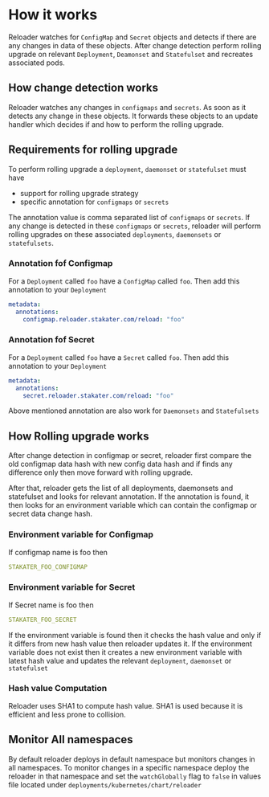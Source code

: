 # How it works

Reloader watches for `ConfigMap` and `Secret` objects and detects if there are any changes in data of these objects. After change detection perform rolling upgrade on relevant `Deployment`, `Deamonset` and `Statefulset` and recreates associated pods.

## How change detection works

Reloader watches any changes in `configmaps` and `secrets`. As soon as it detects any change in these objects. It forwards these objects to an update handler which decides if and how to perform the rolling upgrade.

## Requirements for rolling upgrade

To perform rolling upgrade a `deployment`, `daemonset` or `statefulset` must have 

- support for rolling upgrade strategy
- specific annotation for `configmaps` or `secrets`

The annotation value is comma separated list of `configmaps` or `secrets`. If any change is detected in these `configmaps` or `secrets`, reloader will perform rolling upgrades on these associated `deployments`, `daemonsets` or `statefulsets`.

### Annotation fof Configmap

For a `Deployment` called `foo` have a `ConfigMap` called `foo`. Then add this annotation to your `Deployment`

```yaml
metadata:
  annotations:
    configmap.reloader.stakater.com/reload: "foo"
```

### Annotation fof Secret

For a `Deployment` called `foo` have a `Secret` called `foo`. Then add this annotation to your `Deployment`

```yaml
metadata:
  annotations:
    secret.reloader.stakater.com/reload: "foo"
```

Above mentioned annotation are also work for `Daemonsets` and `Statefulsets`

## How Rolling upgrade works

After change detection in configmap or secret, reloader first compare the old configmap data hash with new config data hash and if finds any difference only then move forward with rolling upgrade.

After that, reloader gets the list of all deployments, daemonsets and statefulset and looks for relevant annotation. If the annotation is found, it then looks for an environment variable which can contain the configmap or secret data change hash.

### Environment variable for Configmap

If configmap name is foo then

```yaml
STAKATER_FOO_CONFIGMAP
```

### Environment variable for Secret

If Secret name is foo then

```yaml
STAKATER_FOO_SECRET
```

If the environment variable is found then it checks the hash value and only if it differs from new hash value then reloader updates it. If the environment variable does not exist then it creates a new environment variable with latest hash value and updates the relevant `deployment`, `daemonset` or `statefulset`

### Hash value Computation

Reloader uses SHA1 to compute hash value. SHA1 is used because it is efficient and less prone to collision.

## Monitor All namespaces

By default reloader deploys in default namespace but monitors changes in all namespaces. To monitor changes in a specific namespace deploy the reloader in that namespace and set the `watchGlobally` flag to `false` in values file located under `deployments/kubernetes/chart/reloader`